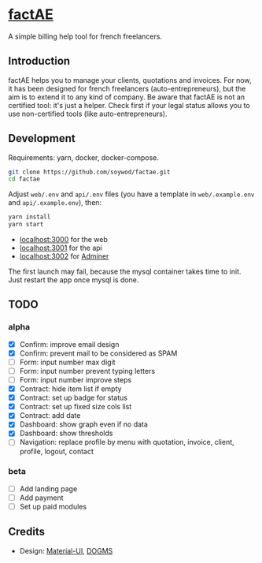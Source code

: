 # [factAE](https://factae.fr)

A simple billing help tool for french freelancers.

## Introduction

factAE helps you to manage your clients, quotations and invoices. For now, it
has been designed for french freelancers (auto-entrepreneurs), but the aim is
to extend it to any kind of company. Be aware that factAE is not an certified
tool: it's just a helper. Check first if your legal status allows you to use
non-certified tools (like auto-entrepreneurs).

## Development

Requirements: yarn, docker, docker-compose.

```bash
git clone https://github.com/soywod/factae.git
cd factae
```

Adjust `web/.env` and `api/.env` files (you have a template in
`web/.example.env` and `api/.example.env`), then:

```bash
yarn install
yarn start
```

- [localhost:3000](http://localhost:3000) for the web
- [localhost:3001](http://localhost:3001) for the api
- [localhost:3002](http://localhost:3002) for [Adminer](https://www.adminer.org/)

The first launch may fail, because the mysql container takes time to init. Just
restart the app once mysql is done.

## TODO

### alpha

- [X] Confirm: improve email design
- [X] Confirm: prevent mail to be considered as SPAM
- [ ] Form: input number max digit
- [ ] Form: input number prevent typing letters
- [ ] Form: input number improve steps
- [X] Contract: hide item list if empty
- [X] Contract: set up badge for status
- [X] Contract: set up fixed size cols list
- [X] Contract: add date
- [X] Dashboard: show graph even if no data
- [X] Dashboard: show thresholds
- [ ] Navigation: replace profile by menu with quotation, invoice, client,
  profile, logout, contact

### beta

- [ ] Add landing page
- [ ] Add payment
- [ ] Set up paid modules

## Credits

- Design: [Material-UI](https://material-ui.com/), [DOGMS](http://www.dogms.com)
